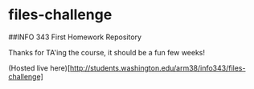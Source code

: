 # files-challenge
##INFO 343 First Homework Repository

Thanks for TA'ing the course, it should be a fun few weeks!

(Hosted live here)[http://students.washington.edu/arm38/info343/files-challenge]